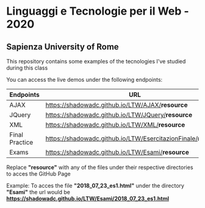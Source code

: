 # Linguaggi e Tecnologie per il Web - 2020
## Sapienza University of Rome

This repository contains some examples of the tecnologies I've studied during this class

You can access the live demos under the following endpoints:

Endpoints  | URL
------------- | -------------
AJAX  | <https://shadowadc.github.io/LTW/AJAX/>**resource**
JQuery  | <https://shadowadc.github.io/LTW/JQuery/>**resource**
XML  | <https://shadowadc.github.io/LTW/XML/>**resource**
Final Practice  | <https://shadowadc.github.io/LTW/EsercitazionFinale/>**resource**
Exams | <https://shadowadc.github.io/LTW/Esami/>**resource**

Replace **"resource"** with any of the files under their respective directories to acces the GitHub Page

Example:
To acces the file **"2018_07_23_es1.html"** under the directory **"Esami"** the url would be **<https://shadowadc.github.io/LTW/Esami/2018_07_23_es1.html>**
